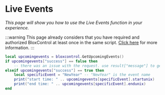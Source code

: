 # Live Events
*This page will show you how to use the Live Events function in your experience.*

:::warning
This page already considers that you have required and authorized BloxControl at least once in the same script. [Click here](/docs/functions/authentication) for more information.
:::

```lua
local upcomingevents = bloxcontrol.GetUpcomingEvents()
if upcomingevents["success"] == false then
	-- there was an issue with the request. use result["message"] to get the details of the error.
elseif upcomingevents["success"] == true then
	local specificEvent = "NewYear" -- "NewYear" is the event name
	print("start time: " .. upcomingevents[specificEvent].startunix)
	print("end time: " .. upcomingevents[specificEvent].endunix)
end
```
